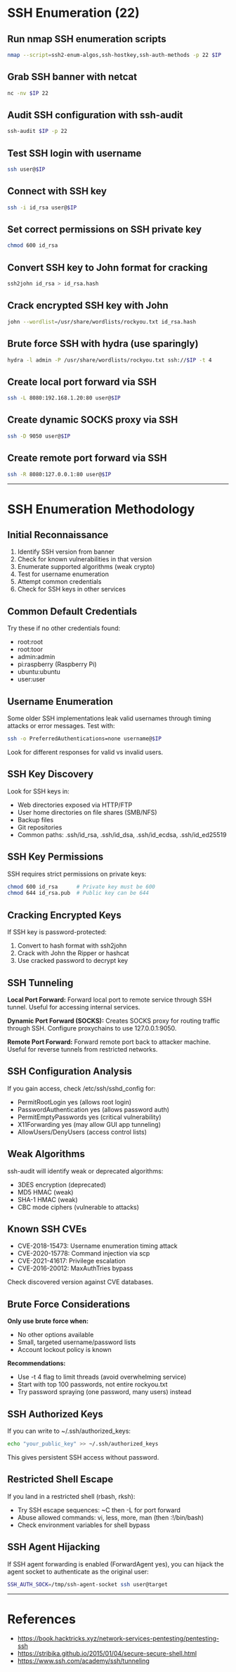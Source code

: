 # SSH Enumeration (22)

## Run nmap SSH enumeration scripts
```bash
nmap --script=ssh2-enum-algos,ssh-hostkey,ssh-auth-methods -p 22 $IP
```

## Grab SSH banner with netcat
```bash
nc -nv $IP 22
```

## Audit SSH configuration with ssh-audit
```bash
ssh-audit $IP -p 22
```

## Test SSH login with username
```bash
ssh user@$IP
```

## Connect with SSH key
```bash
ssh -i id_rsa user@$IP
```

## Set correct permissions on SSH private key
```bash
chmod 600 id_rsa
```

## Convert SSH key to John format for cracking
```bash
ssh2john id_rsa > id_rsa.hash
```

## Crack encrypted SSH key with John
```bash
john --wordlist=/usr/share/wordlists/rockyou.txt id_rsa.hash
```

## Brute force SSH with hydra (use sparingly)
```bash
hydra -l admin -P /usr/share/wordlists/rockyou.txt ssh://$IP -t 4
```

## Create local port forward via SSH
```bash
ssh -L 8080:192.168.1.20:80 user@$IP
```

## Create dynamic SOCKS proxy via SSH
```bash
ssh -D 9050 user@$IP
```

## Create remote port forward via SSH
```bash
ssh -R 8080:127.0.0.1:80 user@$IP
```

---

# SSH Enumeration Methodology

## Initial Reconnaissance

1. Identify SSH version from banner
2. Check for known vulnerabilities in that version
3. Enumerate supported algorithms (weak crypto)
4. Test for username enumeration
5. Attempt common credentials
6. Check for SSH keys in other services

## Common Default Credentials

Try these if no other credentials found:
- root:root
- root:toor
- admin:admin
- pi:raspberry (Raspberry Pi)
- ubuntu:ubuntu
- user:user

## Username Enumeration

Some older SSH implementations leak valid usernames through timing attacks or error messages. Test with:
```bash
ssh -o PreferredAuthentications=none username@$IP
```

Look for different responses for valid vs invalid users.

## SSH Key Discovery

Look for SSH keys in:
- Web directories exposed via HTTP/FTP
- User home directories on file shares (SMB/NFS)
- Backup files
- Git repositories
- Common paths: .ssh/id_rsa, .ssh/id_dsa, .ssh/id_ecdsa, .ssh/id_ed25519

## SSH Key Permissions

SSH requires strict permissions on private keys:
```bash
chmod 600 id_rsa      # Private key must be 600
chmod 644 id_rsa.pub  # Public key can be 644
```

## Cracking Encrypted Keys

If SSH key is password-protected:
1. Convert to hash format with ssh2john
2. Crack with John the Ripper or hashcat
3. Use cracked password to decrypt key

## SSH Tunneling

**Local Port Forward:**
Forward local port to remote service through SSH tunnel. Useful for accessing internal services.

**Dynamic Port Forward (SOCKS):**
Creates SOCKS proxy for routing traffic through SSH. Configure proxychains to use 127.0.0.1:9050.

**Remote Port Forward:**
Forward remote port back to attacker machine. Useful for reverse tunnels from restricted networks.

## SSH Configuration Analysis

If you gain access, check /etc/ssh/sshd_config for:
- PermitRootLogin yes (allows root login)
- PasswordAuthentication yes (allows password auth)
- PermitEmptyPasswords yes (critical vulnerability)
- X11Forwarding yes (may allow GUI app tunneling)
- AllowUsers/DenyUsers (access control lists)

## Weak Algorithms

ssh-audit will identify weak or deprecated algorithms:
- 3DES encryption (deprecated)
- MD5 HMAC (weak)
- SHA-1 HMAC (weak)
- CBC mode ciphers (vulnerable to attacks)

## Known SSH CVEs

- CVE-2018-15473: Username enumeration timing attack
- CVE-2020-15778: Command injection via scp
- CVE-2021-41617: Privilege escalation
- CVE-2016-20012: MaxAuthTries bypass

Check discovered version against CVE databases.

## Brute Force Considerations

**Only use brute force when:**
- No other options available
- Small, targeted username/password lists
- Account lockout policy is known

**Recommendations:**
- Use -t 4 flag to limit threads (avoid overwhelming service)
- Start with top 100 passwords, not entire rockyou.txt
- Try password spraying (one password, many users) instead

## SSH Authorized Keys

If you can write to ~/.ssh/authorized_keys:
```bash
echo "your_public_key" >> ~/.ssh/authorized_keys
```

This gives persistent SSH access without password.

## Restricted Shell Escape

If you land in a restricted shell (rbash, rksh):
- Try SSH escape sequences: ~C then -L for port forward
- Abuse allowed commands: vi, less, more, man (then :!/bin/bash)
- Check environment variables for shell bypass

## SSH Agent Hijacking

If SSH agent forwarding is enabled (ForwardAgent yes), you can hijack the agent socket to authenticate as the original user:
```bash
SSH_AUTH_SOCK=/tmp/ssh-agent-socket ssh user@target
```


---

# References

- https://book.hacktricks.xyz/network-services-pentesting/pentesting-ssh
- https://stribika.github.io/2015/01/04/secure-secure-shell.html
- https://www.ssh.com/academy/ssh/tunneling
